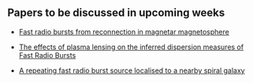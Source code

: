 <h2> Papers to be discussed in upcoming weeks</h2>

* [Fast radio bursts from reconnection in magnetar magnetosphere](https://arxiv.org/abs/2001.02007)

* [The effects of plasma lensing on the inferred dispersion measures of Fast Radio Bursts](https://arxiv.org/abs/2001.02100)

* [A repeating fast radio burst source localised to a nearby spiral galaxy](https://arxiv.org/abs/2001.02222)
